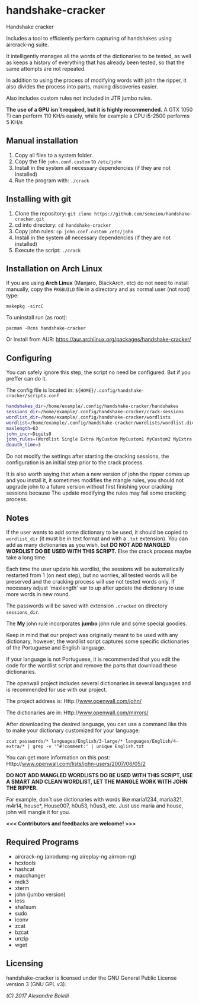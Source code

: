 # handshake-cracker


Handshake cracker

Includes a tool to efficiently perform capturing of handshakes using aircrack-ng suite.

It intelligently manages all the words of the dictionaries to be tested, as well as keeps a history of everything that has already been tested, so that the same attempts are not repeated.

In addition to using the process of modifying words with john the ripper, it also divides the process into parts, making discoveries easier.

Also includes custom rules not included in JTR jumbo rules.

__The use of a GPU isn´t required, but it is highly recommended.__ A GTX 1050 Ti can perform 110 KH/s easely, while for example a CPU i5-2500 performs 5 KH/s


Manual installation
-------------------

1) Copy all files to a system folder.
2) Copy the file `john.conf.custom` to `/etc/john`
3) Install in the system all necessary dependencies (if they are not installed)
4) Run the program with:
   `./crack`


Installing with git
-------------------

1) Clone the repository:
   `git clone https://github.com/semeion/handshake-cracker.git`
2) cd into directory:
   `cd handshake-cracker`
3) Copy john rules:
   `cp john.conf.custom /etc/john`
4) Install in the system all necessary dependencies (if they are not installed)
5) Execute the script:
   `./crack`


Installation on Arch Linux
--------------------------

If you are using __Arch Linux__ (Manjaro, BlackArch, etc) do not need to install manually, copy the `PKGBUILD` file in a directory and as normal user (not root) type:

   `makepkg -sircC`

To uninstall run (as root):

   `pacman -Rcns handshake-cracker`

Or install from AUR:
https://aur.archlinux.org/packages/handshake-cracker/


Configuring
-----------
You can safely ignore this step, the script no need be configured. But if you preffer can do it.

The config file is located in: `${HOME}/.config/handshake-cracker/scripts.conf`

```sh
handshakes_dir=/home/example/.config/handshake-cracker/handshakes                                        # Handshakes directory - used by crack script
sessions_dir=/home/example/.config/handshake-cracker/crack-sessions                                      # Script work directory - used by crack script
wordlist_dir=/home/example/.config/handshake-cracker/wordlists                                           # Directory to save wordlists - used by wordlist script
wordlist=/home/example/.config/handshake-cracker/wordlists/wordlist.dic                                  # Password file - used by crack/wordlist scripts
maxlength=63                                                                                             # Max length of words to be used from wordlist - used by crack script
john_incr=Digits8                                                                                        # John incremental mode to be used - used by crack script
john_rules=(Wordlist Single Extra MyCustom MyCustom1 MyCustom2 MyExtra MyExtra2 MyExtra3 NT OldOffice)   # John rules to be used - used by crack
deauth_time=3                                                                                            # Tries to Deauth Clients Quickly - used by handshake script
```

Do not modify the settings after starting the cracking sessions, the configuration is an initial step prior to the crack process.

It is also worth saying that when a new version of john the ripper comes up and you install it, it sometimes modifies the mangle rules, you should not upgrade john to a future version without first finishing your cracking sessions because The update modifying the rules may fail some cracking process.


Notes
-----

If the user wants to add some dictionary to be used, it should be copied to `wordlist_dir` (it must be in text format and with a `.txt` extension). You can add as many dictionaries as you wish, but __DO NOT ADD MANGLED WORDLIST DO BE USED WITH THIS SCRIPT.__ Else the crack process maybe take a long time.

Each time the user update his wordlist, the sessions will be automatically restarted from 1 (on next step), but no worries, all tested words will be preserved and the cracking process will use not tested words only.
If necessary adjust 'maxlength' var to up after update the dictionary to use more words in new round.

The passwords will be saved with extension `.cracked` on directory `sessions_dir`.

The __My__ john rule incorporates __jumbo__ john rule and some special goodies.

Keep in mind that our project was originally meant to be used with any dictionary, however, the wordlist script captures some specific dictionaries of the Portuguese and English language.

If your language is not Portuguese, it is recommended that you edit the code for the wordlist script and remove the parts that download these dictionaries.

The openwall project includes several dictionaries in several languages and is recommended for use with our project.

The project address is:
Http://www.openwall.com/john/

The dictionaries are in:
Http://www.openwall.com/mirrors/

After downloading the desired language, you can use a command like this to make your dictionary customized for your language:

   `zcat passwords/* languages/English/3-large/* languages/English/4-extra/* | grep -v '^#!comment:' | unique English.txt`

You can get more information on this post:
Http://www.openwall.com/lists/john-users/2007/06/05/2

__DO NOT ADD MANGLED WORDLISTS DO BE USED WITH THIS SCRIPT, USE A SMART AND CLEAN WORDLIST, LET THE MANGLE WORK WITH JOHN THE RIPPER.__

For example, don´t use dictionaries with words like maria1234, maria321, m4r14, house*, House007, h0u53, h0us3, etc. Just use maria and house, john will mangle it for you.


__<<< Contributors and feedbacks are welcome! >>>__



Required Programs
-----------------

* aircrack-ng (airodump-ng aireplay-ng airmon-ng)
* hcxtools
* hashcat
* macchanger
* mdk3
* xterm
* john (jumbo version)
* less
* sha1sum
* sudo
* iconv
* zcat
* bzcat
* unzip
* wget


Licensing
---------

handshake-cracker is licensed under the GNU General Public License version 3 (GNU GPL v3).

_(C) 2017 Alexandre Bolelli_
